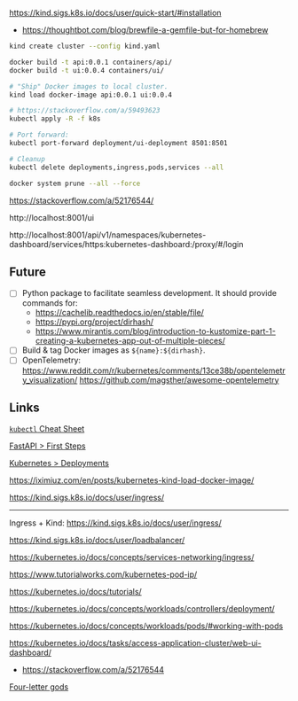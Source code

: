https://kind.sigs.k8s.io/docs/user/quick-start/#installation

- https://thoughtbot.com/blog/brewfile-a-gemfile-but-for-homebrew

```bash
kind create cluster --config kind.yaml

docker build -t api:0.0.1 containers/api/
docker build -t ui:0.0.4 containers/ui/

# "Ship" Docker images to local cluster.
kind load docker-image api:0.0.1 ui:0.0.4

# https://stackoverflow.com/a/59493623
kubectl apply -R -f k8s

# Port forward:
kubectl port-forward deployment/ui-deployment 8501:8501

# Cleanup
kubectl delete deployments,ingress,pods,services --all

docker system prune --all --force
```

https://stackoverflow.com/a/52176544/

http://localhost:8001/ui

http://localhost:8001/api/v1/namespaces/kubernetes-dashboard/services/https:kubernetes-dashboard:/proxy/#/login

## Future

- [ ] Python package to facilitate seamless development. It should provide
      commands for:
    - https://cachelib.readthedocs.io/en/stable/file/
    - https://pypi.org/project/dirhash/
    - https://www.mirantis.com/blog/introduction-to-kustomize-part-1-creating-a-kubernetes-app-out-of-multiple-pieces/
- [ ] Build \& tag Docker images as `${name}:${dirhash}`.
- [ ] OpenTelemetry: https://www.reddit.com/r/kubernetes/comments/13ce38b/opentelemetry_visualization/
      https://github.com/magsther/awesome-opentelemetry

## Links

[`kubectl` Cheat Sheet](https://kubernetes.io/docs/reference/kubectl/cheatsheet/)

[FastAPI &gt; First Steps](https://fastapi.tiangolo.com/tutorial/first-steps/)

[Kubernetes &gt; Deployments](https://kubernetes.io/docs/concepts/workloads/controllers/deployment/)

https://iximiuz.com/en/posts/kubernetes-kind-load-docker-image/

https://kind.sigs.k8s.io/docs/user/ingress/

----

Ingress + Kind: https://kind.sigs.k8s.io/docs/user/ingress/

https://kind.sigs.k8s.io/docs/user/loadbalancer/

https://kubernetes.io/docs/concepts/services-networking/ingress/

https://www.tutorialworks.com/kubernetes-pod-ip/

https://kubernetes.io/docs/tutorials/

https://kubernetes.io/docs/concepts/workloads/controllers/deployment/

https://kubernetes.io/docs/concepts/workloads/pods/#working-with-pods

https://kubernetes.io/docs/tasks/access-application-cluster/web-ui-dashboard/

- https://stackoverflow.com/a/52176544

[Four-letter gods](https://anch.info/eng/fortuities/names/855/)

